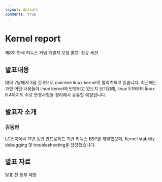 ```yaml
---
layout: default
comments: true
---
```


# Kernel report
제8회 한국 리눅스 커널 개발자 모임 발표: 정규 세션

## 발표내용
대략 2달에서 3달 간격으로 mainline linux kernel이 릴리즈되고 있습니다.
최근에는 과연 어떤 내용들이 linux kernel에 반영되고 있는지 보기위해, linux 5.19부터 linux 6.4까지의 주요 변경사항을 정리해서 공유할 예정입니다.

## 발표자 소개

### 김동현
LG전자에서 11년 동안 안드로이드 기반 리눅스 BSP를 개발했으며, Kernel stability debugging 및 troubleshooting을 담당했습니다.

## 발표 자료
발표 전 첨부 예정
